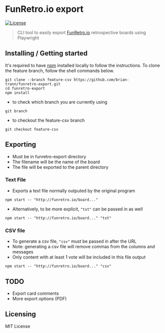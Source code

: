 # FunRetro.io export

[![License][license-badge]][license-url]

> CLI tool to easily export [FunRetro.io](https://funretro.io/) retrospective boards using Playwright

## Installing / Getting started

It's required to have [npm](https://www.npmjs.com/get-npm) installed locally to follow the instructions.
To clone the feature branch, follow the shell commands below.

```shell
git clone --branch feature-csv https://github.com/brian-trann/funretro-export.git
cd funretro-export
npm install
```

- to check which branch you are currently using
```shell
git branch
```
- to checkout the feature-csv branch
```shell
git checkout feature-csv
```

## Exporting 
- Must be in funretro-export directory
- The filename will be the name of the board
- The file will be exported to the parent directory

### Text File
- Exports a text file normally outputed by the original program
```shell
npm start -- "http://funretro.io/board..."
```
- Alternatively, to be more explicit, `"txt"` can be passed in as well
```shell
npm start -- "http://funretro.io/board..." "txt"
```

### CSV file
- To generate a csv file, `"csv"` must be passed in after the URL
- Note: generating a csv file will remove commas from the columns and messages
- Only content with at least 1 vote will be included in this file output
```shell
npm start -- "http://funretro.io/board..." "csv"
```

## TODO

- Export card comments
- More export options (PDF)

## Licensing

MIT License

[license-badge]: https://img.shields.io/github/license/robertoachar/docker-express-mongodb.svg
[license-url]: https://opensource.org/licenses/MIT
